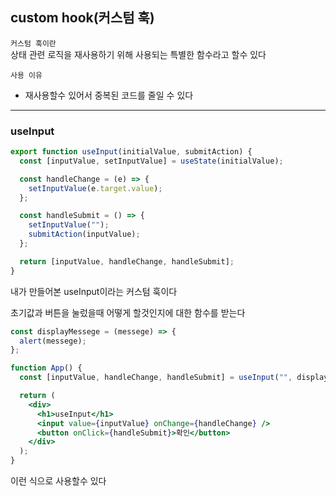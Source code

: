 ## custom hook(커스텀 훅)

`커스텀 훅이란`
<br>
상태 관련 로직을 재사용하기 위해 사용되는 특별한 함수라고 할수 있다

`사용 이유`
<br>

- 재사용할수 있어서 중복된 코드를 줄일 수 있다
<hr>

### useInput

```jsx
export function useInput(initialValue, submitAction) {
  const [inputValue, setInputValue] = useState(initialValue);

  const handleChange = (e) => {
    setInputValue(e.target.value);
  };

  const handleSubmit = () => {
    setInputValue("");
    submitAction(inputValue);
  };

  return [inputValue, handleChange, handleSubmit];
}
```

내가 만들어본 useInput이라는 커스텀 훅이다

초기값과 버튼을 눌렀을때 어떻게 할것인지에 대한 함수를 받는다

```jsx
const displayMessege = (messege) => {
  alert(messege);
};

function App() {
  const [inputValue, handleChange, handleSubmit] = useInput("", displayMessege);

  return (
    <div>
      <h1>useInput</h1>
      <input value={inputValue} onChange={handleChange} />
      <button onClick={handleSubmit}>확인</button>
    </div>
  );
}
```

이런 식으로 사용할수 있다
